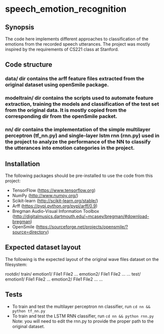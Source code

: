 # speech_emotion_recognition
## Synopsis

The code here implements different approaches to classification of the emotions from the recorded speech utterances. The project was mostly inspired by the requirements of CS221 class at Stanford.

## Code structure

### data/ dir contains the arff feature files extracted from the original dataset using openSmile package.

### modeltrain/ dir contains the scripts used to automate feature extraction, training the models and classification of the test set from the original data. It is mostly copied from the corresponding dir from the openSmile packet.  

### nn/ dir contains the implementation of the simple multilayer perceptron (tf_nn.py) and single-layer lstm rnn (rnn.py) used in the project to analyze the performance of the NN to classify the utterances into emotion categories in the project.

## Installation

The following packages should be pre-installed to use the code from this project:

- TensorFlow (https://www.tensorflow.org)
- NumPy (http://www.numpy.org/)
- Scikit-learn (http://scikit-learn.org/stable/)
- Arff (https://pypi.python.org/pypi/arff/0.9)
- Bregman Audio-Visual Information Toolbox (http://digitalmusics.dartmouth.edu/~mcasey/bregman/#download-bregman)
- OpenSmile (https://sourceforge.net/projects/opensmile/?source=directory)

## Expected dataset layout

The following is the expected layout of the original wave files dataset on the filesystem:

   rootdir/
        train/
            emotion1/
                File1
                File2
                …
            emotion2/
                File1
                File2
                …
            ...
        test/
            emotion1/
                File1
                File2
                …
            emotion2/
                File1
                File2
                …
            ...

## Tests

- To train and test the multilayer perceptron nn classifier, run `cd nn && python tf_nn.py`
- To train and test the LSTM RNN classifier, run `cd nn && python rnn.py`
   Note: you will need to edit the rnn.py to provide the proper path to the original dataset.

